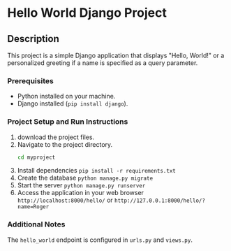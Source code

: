 # Hello World Django Project

## Description
This project is a simple Django application that displays "Hello, World!" or a personalized greeting if a name is specified as a query parameter.



### Prerequisites
- Python installed on your machine.
- Django installed (`pip install django`).

### Project Setup and Run Instructions
1. download the project files.
2. Navigate to the project directory.
   ```sh
   cd myproject
3. Install dependencies
`pip install -r requirements.txt`
4. Create the database 
`python manage.py migrate`
5. Start the server
`python manage.py runserver`
6. Access the application in your web browser
`http://localhost:8000/hello/`
or `http://127.0.0.1:8000/hello/?name=Roger`

### Additional Notes
The `hello_world` endpoint is configured in `urls.py` and `views.py`.
